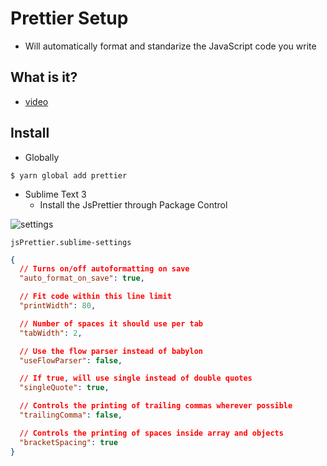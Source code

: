 # Prettier Setup
* Will automatically format and standarize the JavaScript code you write

## What is it?
* [video](https://www.youtube.com/watch?v=hkfBvpEfWdA)

## Install
* Globally

`$ yarn global add prettier`

* Sublime Text 3
    - Install the JsPrettier through Package Control

![settings](https://i.imgur.com/velNSec.png)

`jsPrettier.sublime-settings`

```json
{
  // Turns on/off autoformatting on save
  "auto_format_on_save": true,

  // Fit code within this line limit
  "printWidth": 80,

  // Number of spaces it should use per tab
  "tabWidth": 2,

  // Use the flow parser instead of babylon
  "useFlowParser": false,

  // If true, will use single instead of double quotes
  "singleQuote": true,

  // Controls the printing of trailing commas wherever possible
  "trailingComma": false,

  // Controls the printing of spaces inside array and objects
  "bracketSpacing": true
}
```


